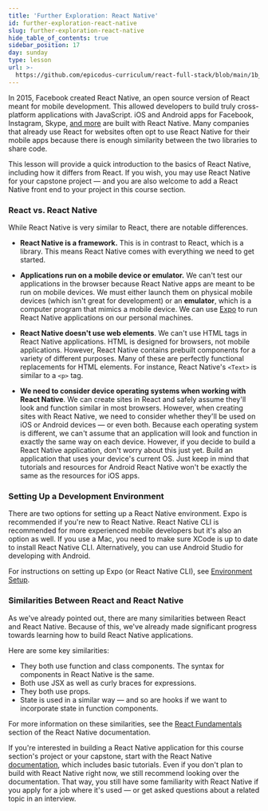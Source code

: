 ```yaml
---
title: 'Further Exploration: React Native'
id: further-exploration-react-native
slug: further-exploration-react-native
hide_table_of_contents: true
sidebar_position: 17
day: sunday
type: lesson
url: >-
  https://github.com/epicodus-curriculum/react-full-stack/blob/main/1b_further_exploration_react_native_old.md
---
```


In 2015, Facebook created React Native, an open source version of React meant for mobile development. This allowed developers to build truly cross-platform applications with JavaScript. iOS and Android apps for Facebook, Instagram, Skype, [and more](https://facebook.github.io/react-native/showcase.html) are built with React Native. Many companies that already use React for websites often opt to use React Native for their mobile apps because there is enough similarity between the two libraries to share code.

This lesson will provide a quick introduction to the basics of React Native, including how it differs from React. If you wish, you may use React Native for your capstone project — and you are also welcome to add a React Native front end to your project in this course section.

### React vs. React Native

While React Native is very similar to React, there are notable differences.

* **React Native is a framework.** This is in contrast to React, which is a library. This means React Native comes with everything we need to get started.

* **Applications run on a mobile device or emulator.** We can't test our applications in the browser because React Native apps are meant to be run on mobile devices. We must either launch them on physical mobile devices (which isn't great for development) or an **emulator**, which is a computer program that mimics a mobile device. We can use [Expo](https://expo.io/) to run React Native applications on our personal machines. 

* **React Native doesn't use web elements**. We can't use HTML tags in React Native applications. HTML is designed for browsers, not mobile applications. However, React Native contains prebuilt components for a variety of different purposes. Many of these are perfectly functional replacements for HTML elements. For instance, React Native's `<Text>` is similar to a `<p>` tag. 

* **We need to consider device operating systems when working with React Native**. We can create sites in React and safely assume they'll look and function similar in most browsers. However, when creating sites with React Native, we need to consider whether they'll be used on iOS or Android devices — or even both. Because each operating system is different, we can't assume that an application will look and function in exactly the same way on each device. However, if you decide to build a React Native application, don't worry about this just yet. Build an application that uses your device's current OS. Just keep in mind that tutorials and resources for Android React Native won't be exactly the same as the resources for iOS apps. 

### Setting Up a Development Environment

There are two options for setting up a React Native environment. Expo is recommended if you're new to React Native. React Native CLI is recommended for more experienced mobile developers but it's also an option as well. If you use a Mac, you need to make sure XCode is up to date to install React Native CLI. Alternatively, you can use Android Studio for developing with Android.

For instructions on setting up Expo (or React Native CLI), see [Environment Setup](https://reactnative.dev/docs/environment-setup).

### Similarities Between React and React Native

As we've already pointed out, there are many similarities between React and React Native. Because of this, we've already made significant progress towards learning how to build React Native applications.

Here are some key similarities:

* They both use function and class components. The syntax for components in React Native is the same.
* Both use JSX as well as curly braces for expressions.
* They both use props.
* State is used in a similar way — and so are hooks if we want to incorporate state in function components.

For more information on these similarities, see the [React Fundamentals](https://reactnative.dev/docs/intro-react) section of the React Native documentation.

If you're interested in building a React Native application for this course section's project or your capstone, start with the React Native [documentation](https://reactnative.dev/docs/getting-started), which includes basic tutorials. Even if you don't plan to build with React Native right now, we still recommend looking over the documentation. That way, you still have some familiarity with React Native if you apply for a job where it's used — or get asked questions about a related topic in an interview.